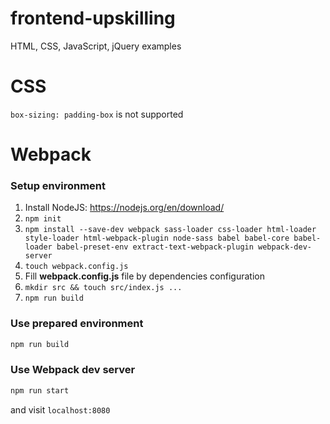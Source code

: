 # frontend-upskilling
HTML, CSS, JavaScript, jQuery examples

# CSS
`box-sizing: padding-box` is not supported

# Webpack

### Setup environment
1. Install NodeJS: https://nodejs.org/en/download/
2. `npm init`
3. `npm install --save-dev webpack sass-loader css-loader html-loader style-loader html-webpack-plugin node-sass babel babel-core babel-loader babel-preset-env extract-text-webpack-plugin webpack-dev-server`
4. `touch webpack.config.js`
5. Fill **webpack.config.js** file by dependencies configuration
6. `mkdir src && touch src/index.js ...`
7. `npm run build`

### Use prepared environment
```bash
npm run build
```

### Use Webpack dev server
```bash
npm run start
```

and visit `localhost:8080`
